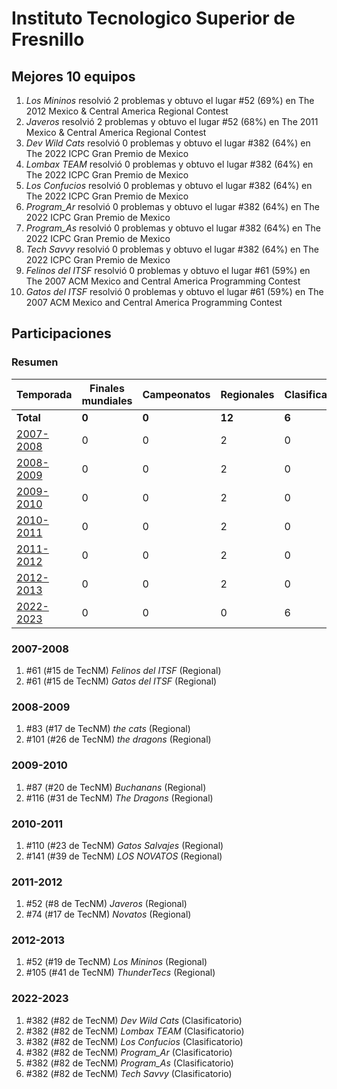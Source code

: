 ---
---

# Instituto Tecnologico Superior de Fresnillo

## Mejores 10 equipos

1. _Los Mininos_ resolvió 2 problemas y obtuvo el lugar #52 (69%) en The 2012 Mexico & Central America Regional Contest
1. _Javeros_ resolvió 2 problemas y obtuvo el lugar #52 (68%) en The 2011 Mexico & Central America Regional Contest
1. _Dev Wild Cats_ resolvió 0 problemas y obtuvo el lugar #382 (64%) en The 2022 ICPC Gran Premio de Mexico
1. _Lombax TEAM_ resolvió 0 problemas y obtuvo el lugar #382 (64%) en The 2022 ICPC Gran Premio de Mexico
1. _Los Confucios_ resolvió 0 problemas y obtuvo el lugar #382 (64%) en The 2022 ICPC Gran Premio de Mexico
1. _Program_Ar_ resolvió 0 problemas y obtuvo el lugar #382 (64%) en The 2022 ICPC Gran Premio de Mexico
1. _Program_As_ resolvió 0 problemas y obtuvo el lugar #382 (64%) en The 2022 ICPC Gran Premio de Mexico
1. _Tech Savvy_ resolvió 0 problemas y obtuvo el lugar #382 (64%) en The 2022 ICPC Gran Premio de Mexico
1. _Felinos del ITSF_ resolvió 0 problemas y obtuvo el lugar #61 (59%) en The 2007 ACM Mexico and Central America Programming Contest
1. _Gatos del ITSF_ resolvió 0 problemas y obtuvo el lugar #61 (59%) en The 2007 ACM Mexico and Central America Programming Contest

## Participaciones

### Resumen

| Temporada | Finales mundiales | Campeonatos | Regionales | Clasificatorios | Equipos |
| --- | --- | --- | --- | --- | --- |
| **Total** | **0** | **0** | **12** | **6** | **18** |
| [2007-2008](#2007-2008) | 0 | 0 | 2 | 0 | 2 |
| [2008-2009](#2008-2009) | 0 | 0 | 2 | 0 | 2 |
| [2009-2010](#2009-2010) | 0 | 0 | 2 | 0 | 2 |
| [2010-2011](#2010-2011) | 0 | 0 | 2 | 0 | 2 |
| [2011-2012](#2011-2012) | 0 | 0 | 2 | 0 | 2 |
| [2012-2013](#2012-2013) | 0 | 0 | 2 | 0 | 2 |
| [2022-2023](#2022-2023) | 0 | 0 | 0 | 6 | 6 |

### 2007-2008

1. #61 (#15 de TecNM) _Felinos del ITSF_ (Regional)
1. #61 (#15 de TecNM) _Gatos del ITSF_ (Regional)

### 2008-2009

1. #83 (#17 de TecNM) _the cats_ (Regional)
1. #101 (#26 de TecNM) _the dragons_ (Regional)

### 2009-2010

1. #87 (#20 de TecNM) _Buchanans_ (Regional)
1. #116 (#31 de TecNM) _The Dragons_ (Regional)

### 2010-2011

1. #110 (#23 de TecNM) _Gatos Salvajes_ (Regional)
1. #141 (#39 de TecNM) _LOS NOVATOS_ (Regional)

### 2011-2012

1. #52 (#8 de TecNM) _Javeros_ (Regional)
1. #74 (#17 de TecNM) _Novatos_ (Regional)

### 2012-2013

1. #52 (#19 de TecNM) _Los Mininos_ (Regional)
1. #105 (#41 de TecNM) _ThunderTecs_ (Regional)

### 2022-2023

1. #382 (#82 de TecNM) _Dev Wild Cats_ (Clasificatorio)
1. #382 (#82 de TecNM) _Lombax TEAM_ (Clasificatorio)
1. #382 (#82 de TecNM) _Los Confucios_ (Clasificatorio)
1. #382 (#82 de TecNM) _Program_Ar_ (Clasificatorio)
1. #382 (#82 de TecNM) _Program_As_ (Clasificatorio)
1. #382 (#82 de TecNM) _Tech Savvy_ (Clasificatorio)



